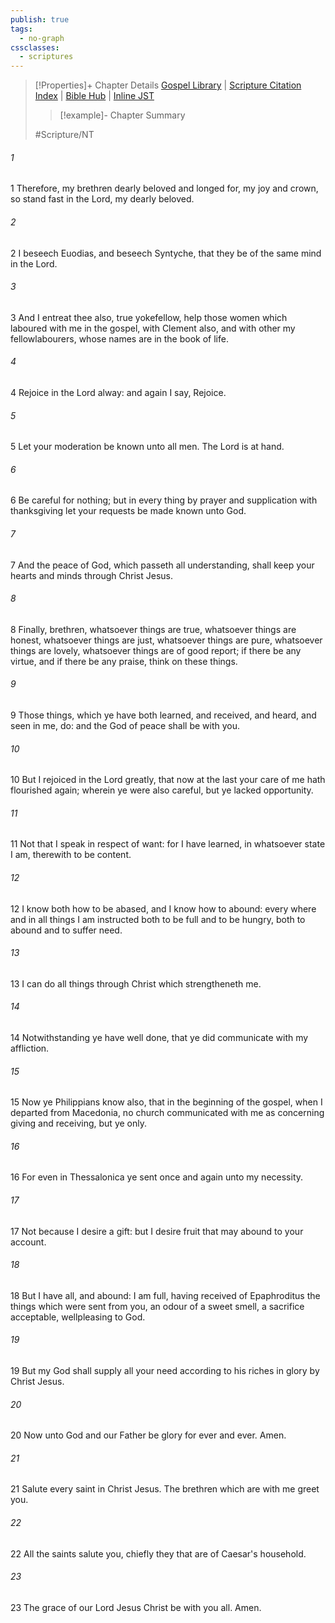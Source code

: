 ```yaml
---
publish: true
tags:
  - no-graph
cssclasses:
  - scriptures
---
```

>[!Properties]+ Chapter Details
>[Gospel Library](https://churchofjesuschrist.org/study/scriptures/nt/phil/4?lang=eng)    |    [Scripture Citation Index](https://scriptures.byu.edu/#09604::c09604)    |    [Bible Hub](https://biblehub.com/philippians/4.htm)    |    [Inline JST](https://scripturetoolbox.com/html/ic/Philippians/4.html)
>>[!example]- Chapter Summary
>> 
> 
>
>#Scripture/NT
###### 1
1 Therefore, my brethren dearly beloved and longed for, my joy and crown, so stand fast in the Lord, my dearly beloved.
###### 2
2 I beseech Euodias, and beseech Syntyche, that they be of the same mind in the Lord.
###### 3
3 And I entreat thee also, true yokefellow, help those women which laboured with me in the gospel, with Clement also, and with other my fellowlabourers, whose names are in the book of life.
###### 4
4 Rejoice in the Lord alway: and again I say, Rejoice.
###### 5
5 Let your moderation be known unto all men. The Lord is at hand.
###### 6
6 Be careful for nothing; but in every thing by prayer and supplication with thanksgiving let your requests be made known unto God.
###### 7
7 And the peace of God, which passeth all understanding, shall keep your hearts and minds through Christ Jesus.
###### 8
8 Finally, brethren, whatsoever things are true, whatsoever things are honest, whatsoever things are just, whatsoever things are pure, whatsoever things are lovely, whatsoever things are of good report; if there be any virtue, and if there be any praise, think on these things.
###### 9
9 Those things, which ye have both learned, and received, and heard, and seen in me, do: and the God of peace shall be with you.
###### 10
10 But I rejoiced in the Lord greatly, that now at the last your care of me hath flourished again; wherein ye were also careful, but ye lacked opportunity.
###### 11
11 Not that I speak in respect of want: for I have learned, in whatsoever state I am, therewith to be content.
###### 12
12 I know both how to be abased, and I know how to abound: every where and in all things I am instructed both to be full and to be hungry, both to abound and to suffer need.
###### 13
13 I can do all things through Christ which strengtheneth me.
###### 14
14 Notwithstanding ye have well done, that ye did communicate with my affliction.
###### 15
15 Now ye Philippians know also, that in the beginning of the gospel, when I departed from Macedonia, no church communicated with me as concerning giving and receiving, but ye only.
###### 16
16 For even in Thessalonica ye sent once and again unto my necessity.
###### 17
17 Not because I desire a gift: but I desire fruit that may abound to your account.
###### 18
18 But I have all, and abound: I am full, having received of Epaphroditus the things which were sent from you, an odour of a sweet smell, a sacrifice acceptable, wellpleasing to God.
###### 19
19 But my God shall supply all your need according to his riches in glory by Christ Jesus.
###### 20
20 Now unto God and our Father be glory for ever and ever. Amen.
###### 21
21 Salute every saint in Christ Jesus. The brethren which are with me greet you.
###### 22
22 All the saints salute you, chiefly they that are of Caesar's household.
###### 23
23 The grace of our Lord Jesus Christ be with you all. Amen.
